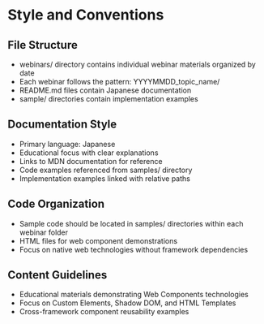 # Style and Conventions

## File Structure
- webinars/ directory contains individual webinar materials organized by date
- Each webinar follows the pattern: YYYYMMDD_topic_name/
- README.md files contain Japanese documentation
- sample/ directories contain implementation examples

## Documentation Style
- Primary language: Japanese
- Educational focus with clear explanations
- Links to MDN documentation for reference
- Code examples referenced from samples/ directory
- Implementation examples linked with relative paths

## Code Organization
- Sample code should be located in samples/ directories within each webinar folder
- HTML files for web component demonstrations
- Focus on native web technologies without framework dependencies

## Content Guidelines
- Educational materials demonstrating Web Components technologies
- Focus on Custom Elements, Shadow DOM, and HTML Templates
- Cross-framework component reusability examples